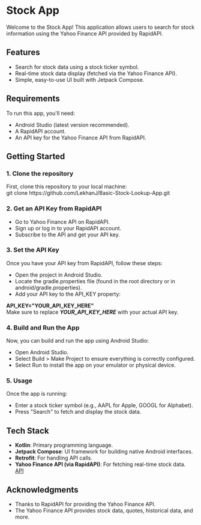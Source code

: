 <h1>Stock App</h1>
Welcome to the Stock App! This application allows users to search for stock information using the Yahoo Finance API provided by RapidAPI.

<h2>Features</h2>
<ul>
  <li>Search for stock data using a stock ticker symbol.</li>
  <li>Real-time stock data display (fetched via the Yahoo Finance API).</li>
  <li>Simple, easy-to-use UI built with Jetpack Compose.</li>
</ul>
<h2>Requirements</h2>
To run this app, you'll need:
<ul>
  <li>Android Studio (latest version recommended).</li>
  <li>A RapidAPI account.</li>
  <li>An API key for the Yahoo Finance API from RapidAPI.</li>
</ul>

<h2>Getting Started</h2>
<h3>1. Clone the repository</h3>
First, clone this repository to your local machine:<br>
git clone https://github.com/LekhanJ/Basic-Stock-Lookup-App.git

<h3>2. Get an API Key from RapidAPI</h3>
<ul>
  <li>Go to Yahoo Finance API on RapidAPI.</li>
  <li>Sign up or log in to your RapidAPI account.</li>
  <li>Subscribe to the API and get your API key.</li>
</ul>

<h3>3. Set the API Key</h3>
Once you have your API key from RapidAPI, follow these steps:
<ul>
  <li>Open the project in Android Studio.</li>
  <li>Locate the gradle.properties file (found in the root directory or in android/gradle.properties).</li>
  <li>Add your API key to the API_KEY property:</li>
</ul>
<b>API_KEY="YOUR_API_KEY_HERE"</b> <br>
Make sure to replace <b><i>YOUR_API_KEY_HERE</i></b> with your actual API key.

<h3>4. Build and Run the App</h3>
Now, you can build and run the app using Android Studio:
<ul>
  <li>Open Android Studio.</li>
  <li>Select Build > Make Project to ensure everything is correctly configured.</li>
  <li>Select Run to install the app on your emulator or physical device.</li>
</ul>

<h3>5. Usage</h3>
Once the app is running:
<ul>
  <li>Enter a stock ticker symbol (e.g., AAPL for Apple, GOOGL for Alphabet).</li>
  <li>Press "Search" to fetch and display the stock data.</li>
</ul>

<h2>Tech Stack</h2>
<ul>
  <li><b>Kotlin</b>: Primary programming language.</li>
  <li><b>Jetpack Compose</b>: UI framework for building native Android interfaces.</li>
  <li><b>Retrofit</b>: For handling API calls.</li>
  <li><b>Yahoo Finance API (via RapidAPI)</b>: For fetching real-time stock data. <a href="https://rapidapi.com/rphrp1985/api/yahoo-finance160">API</a></li>
</ul>

<h2>Acknowledgments</h2>
<ul>
  <li>Thanks to RapidAPI for providing the Yahoo Finance API.</li>
  <li>The Yahoo Finance API provides stock data, quotes, historical data, and more.</li>
</ul>
